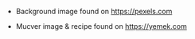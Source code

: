 * Background image found on https://pexels.com

* Mucver image & recipe found on https://yemek.com

